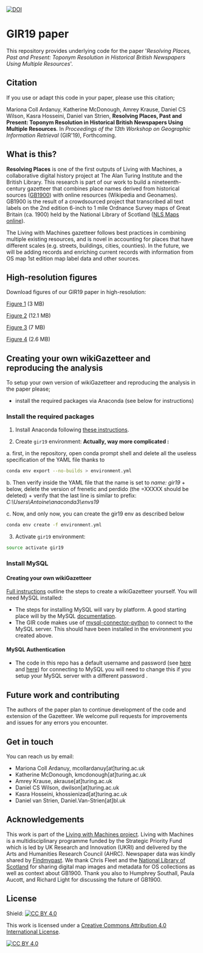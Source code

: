 [![DOI](https://zenodo.org/badge/218500126.svg)](https://zenodo.org/badge/latestdoi/218500126)

# GIR19 paper

This repository provides underlying code for the paper '*Resolving Places, Past and Present: Toponym Resolution in Historical British Newspapers Using Multiple Resources*'.  

## Citation
If you use or adapt this code in your paper, please use this citation; 

Mariona Coll Ardanuy, Katherine McDonough, Amrey Krause, Daniel CS Wilson, Kasra Hosseini, Daniel van Strien, **Resolving Places, Past and Present: Toponym Resolution in Historical British Newspapers Using Multiple Resources**. In _Proceedings of the 13th Workshop on Geographic Information Retrieval_ (GIR'19), Forthcoming.

## What is this?

**Resolving Places** is one of the first outputs of Living with Machines, a collaborative digital history project at The Alan Turing Institute and the British Library. This research is part of our work to build a nineteenth-century gazetteer that combines place names derived from historical sources ([GB1900](http://www.beta.visionofbritain.org.uk/gbhdb/section/gb1900)) with online resources (Wikipedia and Geonames). GB1900 is the result of a crowdsourced project that transcribed all text labels on the 2nd edition 6-inch to 1 mile Ordnance Survey maps of Great Britain (ca. 1900) held by the National Library of Scotland ([NLS Maps online](https://maps.nls.uk/os/6inch-england-and-wales/)). 

The Living with Machines gazetteer follows best practices in combining multiple existing resources, and is novel in accounting for places that have different scales (e.g. streets, buildings, cities, counties). In the future, we will be adding records and enriching current records with information from OS map 1st edition map label data and other sources.


## High-resolution figures

Download figures of our GIR19 paper in high-resolution:

[Figure 1](https://github.com/alan-turing-institute/lwm_GIR19_resolving_places/files/3815472/manual_dorset_newspapers.pdf) (3 MB)

[Figure 2](https://github.com/alan-turing-institute/lwm_GIR19_resolving_places/files/3791083/fig02.pdf) (12.1 MB)

[Figure 3](https://github.com/alan-turing-institute/lwm_GIR19_resolving_places/files/3791087/fig03.pdf) (7 MB)

[Figure 4](https://github.com/alan-turing-institute/lwm_GIR19_resolving_places/files/3791090/fig04.pdf) (2.6 MB)

## Creating your own wikiGazetteer and reproducing the analysis

To setup your own version of wikiGazetteer and reproducing the analysis in the paper please;
- install the required packages via Anaconda (see below for instructions) 

### Install the required packages 

1. Install Anaconda following [these instructions](https://docs.anaconda.com/anaconda/install/).

2. Create `gir19` environment: **Actually, way more complicated :**
   
a. first, in the repository, open conda prompt shell and delete all the useless specification of the YAML file thanks to 
```bash
conda env export --no-builds > environment.yml
```

b. Then verify inside the YAML file that the name is set to *name: gir19* + below, delete the version of frenetic and perdido (the =XXXXX should be deleted) + verify that the last line is similar to prefix: *C:\Users\Antoine\anaconda3\envs19*

c. Now, and only now, you can create the gir19 env as described below 

```bash
conda env create -f environment.yml
```

3. Activate `gir19` environment:

```bash
source activate gir19
```

### Install MySQL 

#### Creating your own wikiGazetteer
[Full instructions](https://github.com/alan-turing-institute/lwm_GIR19_resolving_places/tree/master/gazetteer_construction) outline the steps to create a wikiGazetteer yourself. You will need MySQL installed:
- The steps for installing MySQL will vary by platform. A good starting place will by the MySQL [documentation](https://dev.mysql.com/doc/).
- The GIR code makes use of [mysql-connector-python](https://pypi.org/project/mysql-connector-python/) to connect to the MySQL server. This should have been installed in the environment you created above. 

#### MySQL Authentication 
- The code in this repo has a default username and password (see [here](https://github.com/alan-turing-institute/lwm_GIR19_resolving_places/blob/master/gazetteer_construction/addLocations.py#L178) and [here](https://github.com/alan-turing-institute/lwm_GIR19_resolving_places/blob/master/gazetteer_construction/addRedirections.py#L66)) for connecting to MySQL you will need to change this if you setup your MySQL server with a different password .

## Future work and contributing 
The authors of the paper plan to continue development of the code and extension of the Gazetteer. We welcome pull requests for improvements and issues for any errors you encounter.

## Get in touch
You can reach us by email:
- Mariona Coll Ardanuy, mcollardanuy[at]turing.ac.uk
- Katherine McDonough, kmcdonough[at]turing.ac.uk
- Amrey Krause, akrause[at]turing.ac.uk
- Daniel CS Wilson, dwilson[at]turing.ac.uk
- Kasra Hosseini, khossienizad[at]turing.ac.uk
- Daniel van Strien, Daniel.Van-Strien[at]bl.uk


## Acknowledgements 

This work is part of the [Living with Machines project](http://livingwithmachines.ac.uk). Living with Machines is a multidisciplinary programme funded by the Strategic Priority Fund which is led by UK Research and Innovation (UKRI) and delivered by the Arts and Humanities Research Council (AHRC). Newspaper data was kindly shared by [Findmypast](https://www.findmypast.co.uk/). We thank Chris Fleet and the [National Library of Scotland](https://www.nls.uk) for sharing digital map images and metadata for OS collections as well as context about GB1900. Thank you also to Humphrey Southall, Paula Aucott, and Richard Light for discussing the future of GB1900.

## License

Shield: [![CC BY 4.0][cc-by-shield]][cc-by]

This work is licensed under a [Creative Commons Attribution 4.0 International
License][cc-by].

[![CC BY 4.0][cc-by-image]][cc-by]

[cc-by]: http://creativecommons.org/licenses/by/4.0/
[cc-by-image]: https://i.creativecommons.org/l/by/4.0/88x31.png
[cc-by-shield]: https://img.shields.io/badge/License-CC%20BY%204.0-lightgrey.svg

